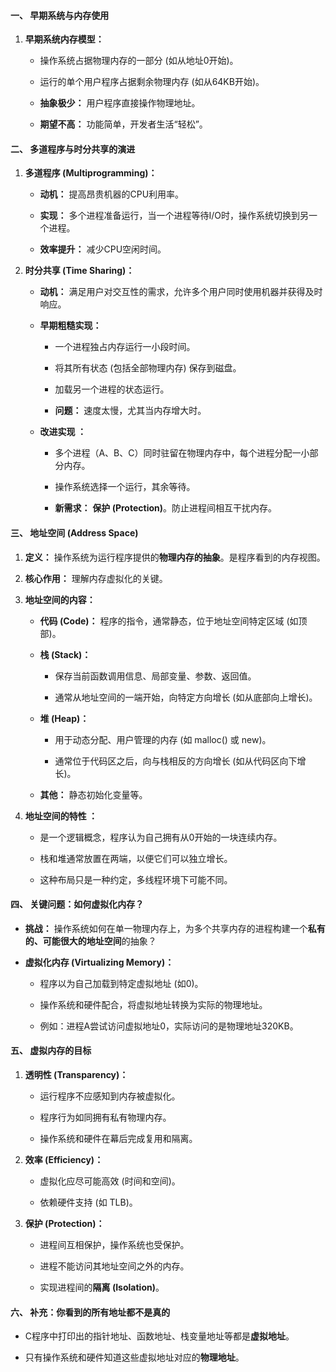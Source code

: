 
#### 一、 早期系统与内存使用

1. **早期系统内存模型：**
    
    - 操作系统占据物理内存的一部分 (如从地址0开始)。
        
    - 运行的单个用户程序占据剩余物理内存 (如从64KB开始)。
        
    - **抽象极少：** 用户程序直接操作物理地址。
        
    - **期望不高：** 功能简单，开发者生活“轻松”。
        

#### 二、 多道程序与时分共享的演进

1. **多道程序 (Multiprogramming)：**
    
    - **动机：** 提高昂贵机器的CPU利用率。
        
    - **实现：** 多个进程准备运行，当一个进程等待I/O时，操作系统切换到另一个进程。
        
    - **效率提升：** 减少CPU空闲时间。
        
2. **时分共享 (Time Sharing)：**
    
    - **动机：** 满足用户对交互性的需求，允许多个用户同时使用机器并获得及时响应。
        
    - **早期粗糙实现：**
        
        - 一个进程独占内存运行一小段时间。
            
        - 将其所有状态 (包括全部物理内存) 保存到磁盘。
            
        - 加载另一个进程的状态运行。
            
        - **问题：** 速度太慢，尤其当内存增大时。
            
    - **改进实现 ：**
        
        - 多个进程（A、B、C）同时驻留在物理内存中，每个进程分配一小部分内存。
            
        - 操作系统选择一个运行，其余等待。
            
        - **新需求：** **保护 (Protection)**。防止进程间相互干扰内存。
            

#### 三、 地址空间 (Address Space)

1. **定义：** 操作系统为运行程序提供的**物理内存的抽象**。是程序看到的内存视图。
    
2. **核心作用：** 理解内存虚拟化的关键。
    
3. **地址空间的内容：**
    
    - **代码 (Code)：** 程序的指令，通常静态，位于地址空间特定区域 (如顶部)。
        
    - **栈 (Stack)：**
        
        - 保存当前函数调用信息、局部变量、参数、返回值。
            
        - 通常从地址空间的一端开始，向特定方向增长 (如从底部向上增长)。
            
    - **堆 (Heap)：**
        
        - 用于动态分配、用户管理的内存 (如 malloc() 或 new)。
            
        - 通常位于代码区之后，向与栈相反的方向增长 (如从代码区向下增长)。
            
    - **其他：** 静态初始化变量等。
        
4. **地址空间的特性 ：**
    
    - 是一个逻辑概念，程序认为自己拥有从0开始的一块连续内存。
        
    - 栈和堆通常放置在两端，以便它们可以独立增长。
        
    - 这种布局只是一种约定，多线程环境下可能不同。
        

#### 四、 关键问题：如何虚拟化内存？

- **挑战：** 操作系统如何在单一物理内存上，为多个共享内存的进程构建一个**私有的、可能很大的地址空间**的抽象？
    
- **虚拟化内存 (Virtualizing Memory)：**
    
    - 程序以为自己加载到特定虚拟地址 (如0)。
        
    - 操作系统和硬件配合，将虚拟地址转换为实际的物理地址。
        
    - 例如：进程A尝试访问虚拟地址0，实际访问的是物理地址320KB。
        

#### 五、 虚拟内存的目标

1. **透明性 (Transparency)：**
    
    - 运行程序不应感知到内存被虚拟化。
        
    - 程序行为如同拥有私有物理内存。
        
    - 操作系统和硬件在幕后完成复用和隔离。
        
2. **效率 (Efficiency)：**
    
    - 虚拟化应尽可能高效 (时间和空间)。
        
    - 依赖硬件支持 (如 TLB)。
        
3. **保护 (Protection)：**
    
    - 进程间互相保护，操作系统也受保护。
        
    - 进程不能访问其地址空间之外的内存。
        
    - 实现进程间的**隔离 (Isolation)**。
        

#### 六、 补充：你看到的所有地址都不是真的

- C程序中打印出的指针地址、函数地址、栈变量地址等都是**虚拟地址**。
    
- 只有操作系统和硬件知道这些虚拟地址对应的**物理地址**。
